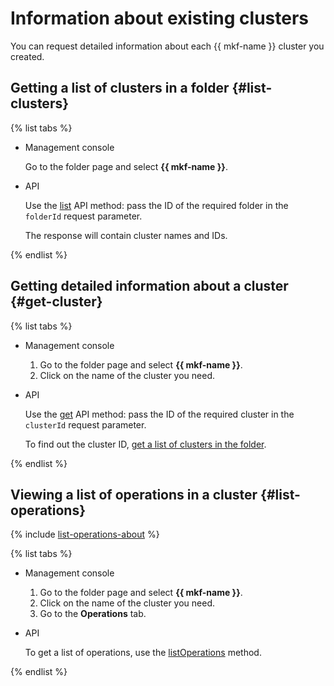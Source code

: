 # Information about existing clusters

You can request detailed information about each {{ mkf-name }} cluster you created.

## Getting a list of clusters in a folder {#list-clusters}

{% list tabs %}

- Management console

  Go to the folder page and select **{{ mkf-name }}**.


- API

  Use the [list](../api-ref/Cluster/list.md) API method: pass the ID of the required folder in the `folderId` request parameter.

  The response will contain cluster names and IDs.


{% endlist %}

## Getting detailed information about a cluster {#get-cluster}

{% list tabs %}

- Management console

  1. Go to the folder page and select **{{ mkf-name }}**.
  1. Click on the name of the cluster you need.


- API

  Use the [get](../api-ref/Cluster/get.md) API method: pass the ID of the required cluster in the `clusterId` request parameter.

  To find out the cluster ID, [get a list of clusters in the folder](#list-clusters).


{% endlist %}

## Viewing a list of operations in a cluster {#list-operations}

{% include [list-operations-about](../../_includes/mdb/mkf-list-operations-about.md) %}

{% list tabs %}

- Management console

  1. Go to the folder page and select **{{ mkf-name }}**.
  1. Click on the name of the cluster you need.
  1. Go to the **Operations** tab.


- API

  To get a list of operations, use the [listOperations](../api-ref/Cluster/listOperations.md) method.


{% endlist %}
